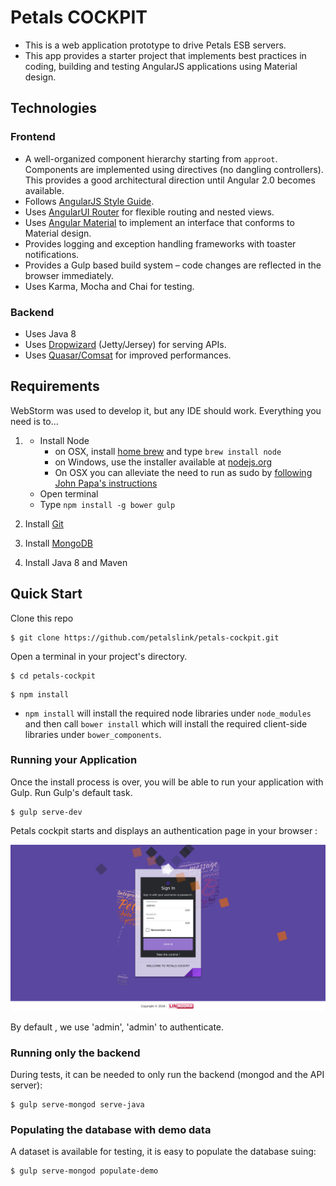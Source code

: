 # Petals COCKPIT

- This is a web application prototype to drive Petals ESB servers.
- This app provides a starter project that implements best practices in coding, building and testing AngularJS applications using Material design. 

## Technologies

### Frontend

- A well-organized component hierarchy starting from `approot`. Components are implemented using directives (no dangling controllers). This provides a good architectural direction until Angular 2.0 becomes available.
- Follows [AngularJS Style Guide](https://github.com/johnpapa/angularjs-styleguide).
- Uses [AngularUI Router](https://github.com/angular-ui/ui-router) for flexible routing and nested views.
- Uses [Angular Material](https://material.angularjs.org) to implement an interface that conforms to Material design.
- Provides logging and exception handling frameworks with toaster notifications.
- Provides a Gulp based build system – code changes are reflected in the browser immediately.
- Uses Karma, Mocha and Chai for testing.

### Backend

- Uses Java 8
- Uses [Dropwizard](http://www.dropwizard.io/) (Jetty/Jersey) for serving APIs.
- Uses [Quasar/Comsat](http://docs.paralleluniverse.co/comsat/) for improved performances.

## Requirements

WebStorm was used to develop it, but any IDE should work. Everything you need is to...

1. - Install Node
       - on OSX, install [home brew](http://brew.sh/) and type `brew install node`
       - on Windows, use the installer available at [nodejs.org](http://nodejs.org/)
       - On OSX you can alleviate the need to run as sudo by [following John Papa's instructions](http://jpapa.me/nomoresudo)
   - Open terminal
   - Type `npm install -g bower gulp`
   
2. Install [Git](https://git-scm.com/)

3. Install [MongoDB](https://docs.mongodb.com/manual/installation/)

4. Install Java 8 and Maven

## Quick Start

Clone this repo
```
$ git clone https://github.com/petalslink/petals-cockpit.git
```

Open a terminal in your project's directory.
```
$ cd petals-cockpit
```


```
$ npm install
```

- `npm install` will install the required node libraries under `node_modules` and then call `bower install` which will install the required client-side libraries under `bower_components`.

### Running your Application

Once the install process is over, you will be able to run your application with Gulp.
Run Gulp's default task.

```
$ gulp serve-dev
```

Petals cockpit starts and displays an authentication page in your browser :

![Authentication Popup](doc/authentication.png?raw=true)

By default , we use 'admin', 'admin' to authenticate.

### Running only the backend

During tests, it can be needed to only run the backend (mongod and the API server):

```
$ gulp serve-mongod serve-java
```

### Populating the database with demo data

A dataset is available for testing, it is easy to populate the database suing:
```
$ gulp serve-mongod populate-demo
```
